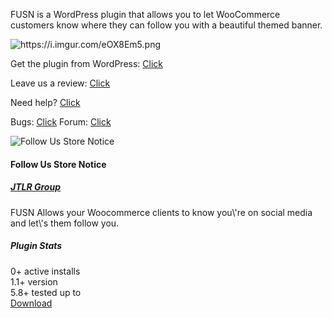 FUSN is a WordPress plugin that allows you to let WooCommerce customers know where they can follow you with a beautiful themed banner.  

<img src="https://i.imgur.com/eOX8Em5.png" alt="https://i.imgur.com/eOX8Em5.png" />

Get the plugin from WordPress: <a href="https://wordpress.org/plugins/follow-us-store-notice/">Click</a>

Leave us a review: <a href="https://wordpress.org/plugins/follow-us-store-notice/#reviews">Click</a>

Need help? <a href="https://wordpress.org/support/plugin/follow-us-store-notice/">Click</a>

Bugs: <a href="https://github.com/JTLR-Group/FUSN/discussions/categories/bugs">Click</a>
Forum: <a href="https://github.com/JTLR-Group/FUSN/discussions">Click</a>

<div class="wp-block-themeisle-blocks-plugin-cards-wrapper">
					<div class="wp-block-themeisle-blocks-plugin-cards-header">
						<div class="wp-block-themeisle-blocks-plugin-cards-main">
							<div class="wp-block-themeisle-blocks-plugin-cards-logo">
								<img src="https://ps.w.org/follow-us-store-notice/assets/icon-256x256.png?rev=2591803" alt="Follow Us Store Notice" title="Follow Us Store Notice">
							</div>
							<div class="wp-block-themeisle-blocks-plugin-cards-info">
								<h4>Follow Us Store Notice</h4>
								<h5><a href="https://jtlrgroup.cf">JTLR Group</a></h5>
							</div>
							<div class="wp-block-themeisle-blocks-plugin-cards-ratings">
								<span class="star-full"></span><span class="star-full"></span><span class="star-full"></span><span class="star-full"></span><span class="star-full"></span>
							</div>
						</div>
					</div>
					<div class="wp-block-themeisle-blocks-plugin-cards-details">
						<div class="wp-block-themeisle-blocks-plugin-cards-description">FUSN Allows your Woocommerce clients to know you\'re on social media and let\'s them follow you.</div>
						<div class="wp-block-themeisle-blocks-plugin-cards-stats">
							<h5>Plugin Stats</h5>
							<div class="wp-block-themeisle-blocks-plugin-cards-stats-list">
								<div class="wp-block-themeisle-blocks-plugin-cards-stat">
									<span class="wp-block-themeisle-blocks-plugin-cards-text-large">0+</span>
									active installs
								</div>
								<div class="wp-block-themeisle-blocks-plugin-cards-stat">
									<span class="wp-block-themeisle-blocks-plugin-cards-text-large">1.1+</span>
									version
								</div>
								<div class="wp-block-themeisle-blocks-plugin-cards-stat">
									<span class="wp-block-themeisle-blocks-plugin-cards-text-large">5.8+</span>
									tested up to
								</div>
							</div>
						</div>
					</div>
					<div class="wp-block-themeisle-blocks-plugin-cards-download">
						<a href="https://downloads.wordpress.org/plugin/follow-us-store-notice.zip">Download</a>
					</div>
				</div>
